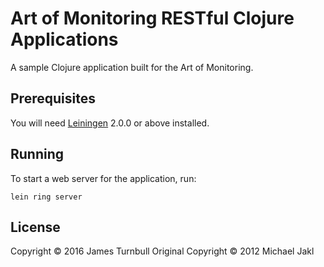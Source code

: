 # Art of Monitoring RESTful Clojure Applications

A sample Clojure application built for the Art of Monitoring.

## Prerequisites

You will need [Leiningen][] 2.0.0 or above installed.

[leiningen]: https://github.com/technomancy/leiningen

## Running

To start a web server for the application, run:

    lein ring server

## License

Copyright © 2016 James Turnbull
Original Copyright &copy; 2012 Michael Jakl
